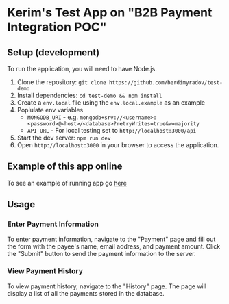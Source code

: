 # Kerim's Test App on "B2B Payment Integration POC"

## Setup (development)

To run the application, you will need to have Node.js.

1. Clone the repository: `git clone https://github.com/berdimyradov/test-demo`
2. Install dependencies: `cd test-demo && npm install`
3. Create a `env.local` file using the `env.local.example` as an example
4. Poplulate env variables
   - `MONGODB_URI` - e.g. `mongodb+srv://<username>:<password>@<host>/<database>?retryWrites=true&w=majority`
   - `API_URL` - For local testing set to `http://localhost:3000/api`
5. Start the dev server: `npm run dev`
6. Open `http://localhost:3000` in your browser to access the application.

## Example of this app online

To see an example of running app go [here](https://test-demo-topaz.vercel.app)

## Usage

### Enter Payment Information

To enter payment information, navigate to the "Payment" page and fill out the form with the payee's name, email address, and payment amount. Click the "Submit" button to send the payment information to the server.

### View Payment History

To view payment history, navigate to the "History" page. The page will display a list of all the payments stored in the database.
